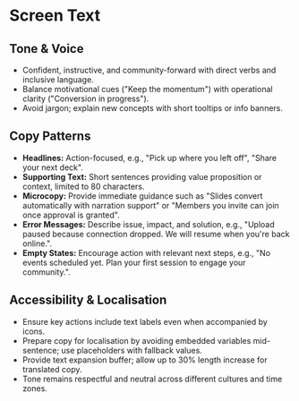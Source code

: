 # Screen Text

## Tone & Voice
- Confident, instructive, and community-forward with direct verbs and inclusive language.
- Balance motivational cues ("Keep the momentum") with operational clarity ("Conversion in progress").
- Avoid jargon; explain new concepts with short tooltips or info banners.

## Copy Patterns
- **Headlines:** Action-focused, e.g., "Pick up where you left off", "Share your next deck".
- **Supporting Text:** Short sentences providing value proposition or context, limited to 80 characters.
- **Microcopy:** Provide immediate guidance such as "Slides convert automatically with narration support" or "Members you invite can join once approval is granted".
- **Error Messages:** Describe issue, impact, and solution, e.g., "Upload paused because connection dropped. We will resume when you're back online.".
- **Empty States:** Encourage action with relevant next steps, e.g., "No events scheduled yet. Plan your first session to engage your community.".

## Accessibility & Localisation
- Ensure key actions include text labels even when accompanied by icons.
- Prepare copy for localisation by avoiding embedded variables mid-sentence; use placeholders with fallback values.
- Provide text expansion buffer; allow up to 30% length increase for translated copy.
- Tone remains respectful and neutral across different cultures and time zones.
